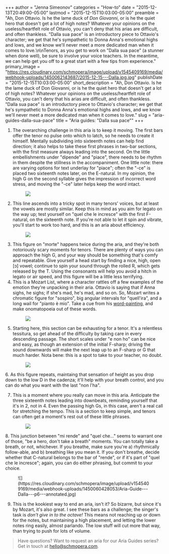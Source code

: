 +++
author = "Jenna Simeonov"
categories = "How-to"
date = "2015-12-13T20:49:00-05:00"
lastmod = "2015-12-15T10:03:00-05:00"
preamble = "Ah, Don Ottavio. Is he the lame duck of *Don Giovanni*, or is he the quiet hero that doesn't get a lot of high notes? Whatever your opinions on the useless/heartfelt role of Ottavio, you can't deny that his arias are difficult, and often thankless. \"Dalla sua pace\" is an introductory piece to Ottavio's character; we get that he's sympathetic to Donna Anna's emotional highs and lows, and we know we'll never meet a more dedicated man when it comes to love.\n\nTenors, as you get to work on \"Dalla sua pace\" (a stunner when done well), be sure to involve your voice teachers. In the meantime, we can help get you off to a great start with a few tips from experience."
primary_image = "https://res.cloudinary.com/schmopera/image/upload/v1545409169/media/webhook-uploads/1450062143687/2015-12-15---Dalla.jpg.jpg"
publishDate = "2015-12-15T10:03:00-05:00"
short_description = "Ah, Don Ottavio. Is he the lame duck of Don Giovanni, or is he the quiet hero that doesn&#039;t get a lot of high notes? Whatever your opinions on the useless/heartfelt role of Ottavio, you can&#039;t deny that his arias are difficult, and often thankless. &quot;Dalla sua pace&quot; is an introductory piece to Ottavio&#039;s character; we get that he&#039;s sympathetic to Donna Anna&#039;s emotional highs and lows, and we know we&#039;ll never meet a more dedicated man when it comes to love."
slug = "aria-guides-dalla-sua-pace"
title = "Aria guides: &quot;Dalla sua pace&quot;"
+++

1. The overarching challenge in this aria is to keep it moving. The first bars offer the tenor no pulse onto which to latch, so he needs to create it himself. Mentally subdividing into sixteenth notes can help find direction; it also helps to take these first phrases in two-bar sections, with the first measure always leading into the second. On the little embellishments under "dipende" and "piace", there needs to be rhythm in them despite the stillness in the accompaniment. One little note: there are varying options for text underlay for "piace"; often the "-ce" is placed two sixteenth notes later, on the E-natural. In my opinion, the high G on the second syllable gives the impression of incorrect word stress, and moving the "-ce" later helps keep the word intact.<figure data-type="image">
![](https://res.cloudinary.com/schmopera/image/upload/v1545409169/media/webhook-uploads/1450060104806/Aria-Guide---Dalla---p1---annotated.jpg)
</figure>

2. This line ascends into a tricky spot in many tenors' voices, but at least the vowels are mostly similar. Keep this in mind as you aim for legato on the way up; test yourself on "quel che le incresce" with the first F-natural, on the sixteenth note. If you're not able to let it spin and vibrate, you'll start to work too hard, and this is an aria about efficiency.<figure data-type="image">
![](https://res.cloudinary.com/schmopera/image/upload/v1545409169/media/webhook-uploads/1450060117243/Aria-Guide---Dalla---p2---annotated.jpg)
</figure>

3. This figure on "morte" happens twice during the aria, and they're both notoriously scary moments for tenors. There are plenty of ways you can approach the high G, and your way should be something that's comfy and repeatable. Give yourself a head start by finding a nice, high, open [ɔ] vowel; continue to spin your sound through the rolled R, which gets released by the T. Using the consonants will help you avoid a hitch in legato or air speed, and this figure will be a little less terrifying.
4. This is a Mozart List, where a character rattles off a few examples of the emotion they're unpacking in their aria. Ottavio is saying that if Anna sighs, he sighs; if she's mad, he's mad, and so on. So, Mozart writes a chromatic figure for "sospiro", big angular intervals for "quell'ira", and a long wail for "pianto è mio". Take a cue from his [word-painting](https://en.wikipedia.org/wiki/Word_painting), and make onomatopoeia out of these words.<figure data-type="image">
![](https://res.cloudinary.com/schmopera/image/upload/v1545409169/media/webhook-uploads/1450060138890/Aria-Guide---Dalla---p3---annotated.jpg)
</figure>

5. Starting here, this section can be exhausting for a tenor. It's a relentless tessitura, so get ahead of the difficulty by taking care in every descending passage. The short scales under "e non ho" can be nice and easy, as though an extension of the initial F-sharp; driving the sound downwards will make the next leap up to an F-sharp or G that much harder. Nota bene: this is a spot to take to your teacher, no doubt.<figure data-type="image">
![](https://res.cloudinary.com/schmopera/image/upload/v1545409169/media/webhook-uploads/1450060150437/Aria-Guide---Dalla-p4%20-%20annotated.jpg)
</figure>
6. As this figure repeats, maintaing that sensation of height as you drop down to the low D in the cadenza; it'll help with your breath control, and you can do what you want with the last "non l'ha".

7. This is a moment where you really can move in this aria. Anticipate the three sixteenth notes leading into downbeats, reminding yourself that it's in 2, not in 4. Even the passing high Gs, in this case, aren't a real call for stretching the tempo. This is a section to keep simple, and tenors can often get a moment's rest out of these little phrases.<figure data-type="image">![](https://res.cloudinary.com/schmopera/image/upload/v1545409169/media/webhook-uploads/1450060407836/Aria-Guide---Dalla---p5---annotated.jpg)
</figure>
8. This junction between "mi rende" and "quel che..." seems to warrant one of those, "be a hero, don't take a breath" moments. You can totally take a breath, or not, whichever. If you breathe, make sure you're a) rhythmically follow-able, and b) breathing like you mean it. If you don't breathe, decide whether that C-natural belongs to the bar of "rende", or if it's part of "quel che le incresce"; again, you can do either phrasing, but commit to your choice.<figure data-type="image">
![](https://res.cloudinary.com/schmopera/image/upload/v1545409169/media/webhook-uploads/1450060428053/Aria-Guide---Dalla---p6---annotated.jpg)
</figure>

9. This is the kookiest way to end an aria, isn't it? So bizarre, but since it's by Mozart, it's also great. I see these bars as a challenge; the singer's task is *don't give in to the octave!* This means not reaching up or down for the notes, but maintaining a high placement, and letting the lower notes ring easily, almost parlando. The low stuff will cut more that way, than trying to push for lots of volume.

>Have questions? Want to request an aria for our Aria Guides series? Get in touch at [hello@schmopera.com](mailto:hello@schmopera.com).
